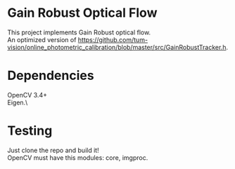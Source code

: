 # Gain Robust Optical Flow
This project implements Gain Robust optical flow.\
An optimized version of https://github.com/tum-vision/online_photometric_calibration/blob/master/src/GainRobustTracker.h.
# Dependencies
OpenCV 3.4+\
Eigen.\
# Testing
Just clone the repo and build it!\
OpenCV must have this modules: core, imgproc.
